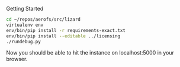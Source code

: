Getting Started

```bash
cd ~/repos/aerofs/src/lizard
virtualenv env
env/bin/pip install -r requirements-exact.txt
env/bin/pip install --editable ../licensing
./rundebug.py
```

Now you should be able to hit the instance on localhost:5000 in your browser.
